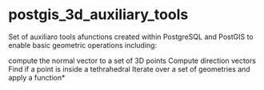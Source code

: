 # postgis_3d_auxiliary_tools
Set of auxiliaro tools afunctions created within PostgreSQL and PostGIS to enable basic geometric operations including: 

compute the normal vector to a set of 3D points 
Compute direction vectors
Find if a point is inside a tethrahedral
Iterate over a set of geometries and apply a function*




